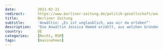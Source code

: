 ```yaml
---
date:          2021-02-21
redirect:      https://www.berliner-zeitung.de/politik-gesellschaft/anwaeltin-es-ist-unglaublich-was-wir-da-erleben-li.141093
title:         Berliner Zeitung
subtitle:      'Anwältin: „Es ist unglaublich, was wir da erleben“'
description:   'Die Anwältin Jessica Hamed erzählt, aus welchen Gründen ihre Mandanten in der Corona-Pandemie vor Gericht kämpfen müssen.'
country:       DE
categories:    [Recht, MSM]
tags:          [massnahmen]
---
```

